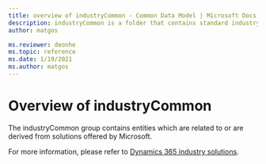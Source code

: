 ```yaml
---
title: overview of industryCommon - Common Data Model | Microsoft Docs
description: industryCommon is a folder that contains standard industry-related solution entities available within the Common Data Model.
author: matgos

ms.reviewer: deonhe
ms.topic: reference
ms.date: 1/19/2021
ms.author: matgos
---
```


# Overview of industryCommon

The industryCommon group contains  entities which are related to or are derived from solutions offered by Microsoft.

For more information, please refer to [Dynamics 365 industry solutions](https://docs.microsoft.com/dynamics365/industry).